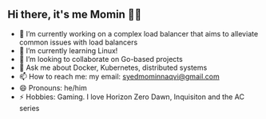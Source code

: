 ## Hi there, it's me Momin 👩‍💻

- 🔭 I’m currently working on a complex load balancer that aims to alleviate common issues with load balancers
- 🌱 I’m currently learning Linux!
- 👯 I’m looking to collaborate on Go-based projects
- 💬 Ask me about Docker, Kubernetes, distributed systems
- 📫 How to reach me: my email: syedmominnaqvi@gmail.com
- 😄 Pronouns: he/him
- ⚡ Hobbies: Gaming. I love Horizon Zero Dawn, Inquisiton and the AC series
